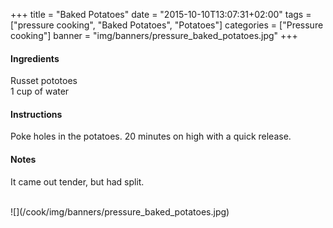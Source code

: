 +++
title = "Baked Potatoes"
date = "2015-10-10T13:07:31+02:00"
tags = ["pressure cooking", "Baked Potatoes", "Potatoes"]
categories = ["Pressure cooking"]
banner = "img/banners/pressure_baked_potatoes.jpg"
+++

#### Ingredients
Russet pototoes  
1 cup of water  

#### Instructions
Poke holes in the potatoes.
20 minutes on high with a quick release.  

#### Notes
It came out tender, but had split.

<br>
![](/cook/img/banners/pressure_baked_potatoes.jpg)
